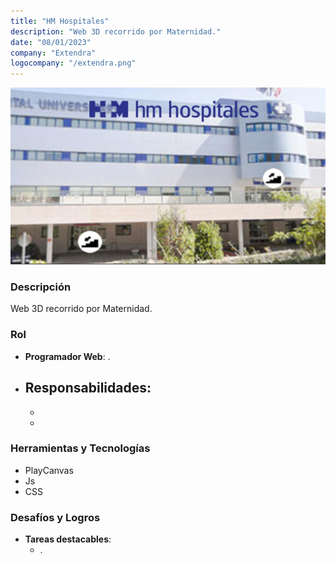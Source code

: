 ```yaml
---
title: "HM Hospitales"
description: "Web 3D recorrido por Maternidad."
date: "08/01/2023"
company: "Extendra"
logocompany: "/extendra.png"
---
```

![MH Hopitales](/public/HMHospitales.png)

### Descripción

Web 3D recorrido por Maternidad.

### Rol

- **Programador Web**: .
- **Responsabilidades**:
  - 
  - 
  - 

### Herramientas y Tecnologías

- PlayCanvas
- Js
- CSS

### Desafíos y Logros

- **Tareas destacables**:
  - .
